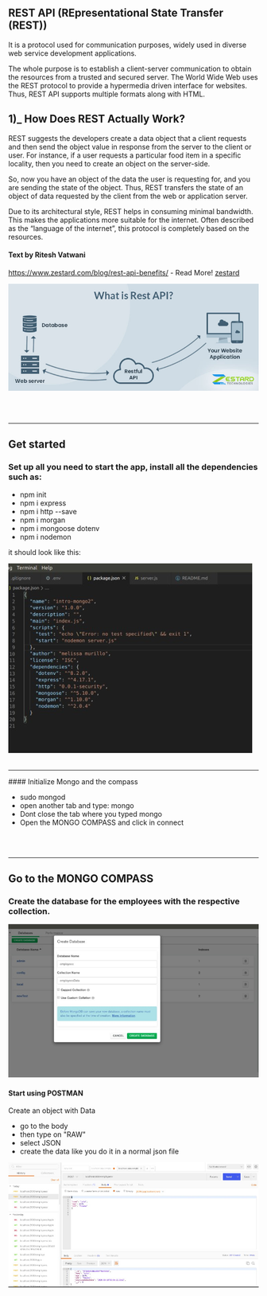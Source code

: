 ## REST API (REpresentational State Transfer (REST))

<p>It is a protocol used for communication purposes, widely used in diverse web
 service development applications.<br/>
 
 The whole purpose is to establish a client-server communication to obtain the resources from a trusted and secured server. The World Wide Web uses the REST protocol to provide a hypermedia driven interface for websites. Thus, REST API supports multiple formats along with HTML.</p>

## 1)\_ How Does REST Actually Work?

 <p>
 REST suggests the developers create a data object that a client requests and then send the object value in response from the server to the client or user. For instance, if a user requests a particular food item in a specific locality, then you need to create an object on the server-side.

So, now you have an object of the data the user is requesting for, and you are sending the state of the object. Thus, REST transfers the state of an object of data requested by the client from the web or application server.

Due to its architectural style, REST helps in consuming minimal bandwidth. This makes the applications more suitable for the internet. Often described as the “language of the internet”, this protocol is completely based on the resources.

 </p>

#### Text by Ritesh Vatwani

https://www.zestard.com/blog/rest-api-benefits/ - Read More!
[zestard](https://www.zestard.com/)

![preview2](./img/REST_API.jpg)

<br>
<br>
<hr>

## Get started

### Set up all you need to start the app, install all the dependencies such as:

<ul>

<li>npm init</li>
<li>npm i express</li>
<li>npm i http --save</li>
<li>npm i morgan</li>
<li>npm i mongoose dotenv</li>
<li>npm i nodemon</li>

</ul>

<p>
it should look like this:

</p>

![preview1](./img/dependencies.jpg)
<br>
<br>

<hr>
#### Initialize Mongo and the compass

<ul>

<li>sudo mongod</li>
<li>open another tab and type: mongo</li>
<li>Dont close the tab where you typed mongo</li>
<li>Open the MONGO COMPASS and click in connect </li>

</ul>
<br>
<br>
<hr>

## Go to the MONGO COMPASS

### Create the database for the employees with the respective collection.

![preview2](./img/img2.jpg)

#### Start using POSTMAN

<p>Create  an object with Data</p>

<ul>

<li>go to the body</li>
<li>then type on "RAW"</li>
<li>select JSON</li>
<li>create the data like you do it in a normal json file </li>

</ul>

![preview2](./img/postman1.jpg)
